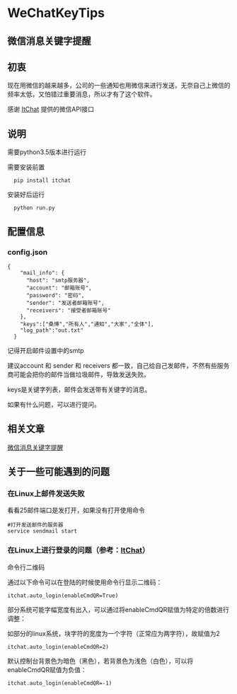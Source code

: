 # WeChatKeyTips

## 微信消息关键字提醒

## 初衷

  现在用微信的越来越多，公司的一些通知也用微信来进行发送，无奈自己上微信的频率太低，又怕错过重要消息，所以才有了这个软件。
    
  感谢 [ItChat](https://github.com/littlecodersh/ItChat) 提供的微信API接口

## 说明

  
  需要python3.5版本进行运行
  
  需要安装前置
      
      pip install itchat
      
  安装好后运行
      
      python run.py
        
    

## 配置信息

### config.json

  
    {
        "mail_info": {
          "host": "smtp服务器",
          "account": "邮箱账号",
          "password": "密码",
          "sender": "发送者邮箱账号",
          "receivers": "接受者邮箱账号"
        },
        "keys":["桑博","所有人","通知","大家","全体"],
        "log_path":"out.txt"
      }
  
  
  记得开启邮件设置中的smtp

  建议account 和 sender 和 receivers 都一致，自己给自己发邮件，不然有些服务商可能会把你的邮件当做垃圾邮件，导致发送失败。
   
  keys是关键字列表，邮件会发送带有关键字的消息。
    
  如果有什么问题，可以进行提问。
  
## 相关文章

  [微信消息关键字提醒](http://blog.csdn.net/CutelittleBo/article/details/71515006)
  
## 关于一些可能遇到的问题

### 在Linux上邮件发送失败

  看看25邮件端口是发打开，如果没有打开使用命令

    #打开发送邮件的服务器
    service sendmail start
    
### 在Linux上进行登录的问题（参考：[ItChat](https://github.com/littlecodersh/ItChat)）

  命令行二维码

  通过以下命令可以在登陆的时候使用命令行显示二维码：

    itchat.auto_login(enableCmdQR=True)

  部分系统可能字幅宽度有出入，可以通过将enableCmdQR赋值为特定的倍数进行调整：

  如部分的linux系统，块字符的宽度为一个字符（正常应为两字符），故赋值为2

    itchat.auto_login(enableCmdQR=2)


  默认控制台背景色为暗色（黑色），若背景色为浅色（白色），可以将enableCmdQR赋值为负值：

    itchat.auto_login(enableCmdQR=-1)

    
